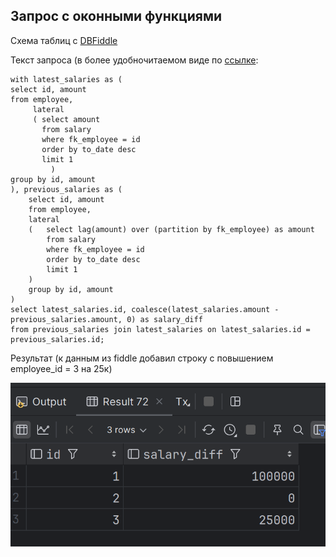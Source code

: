 ## Запрос с оконными функциями

Схема таблиц с [DBFiddle](https://www.db-fiddle.com/f/eQ8zNtAFY88i8nB4GRB65V/0)


Текст запроса (в более удобночитаемом виде по [ссылке](./assets/sql/hw_9.sql): 

    with latest_salaries as (
    select id, amount
    from employee,
         lateral
         ( select amount
           from salary
           where fk_employee = id
           order by to_date desc
           limit 1
             )
    group by id, amount
    ), previous_salaries as (
        select id, amount
        from employee,
        lateral
        (   select lag(amount) over (partition by fk_employee) as amount
            from salary
            where fk_employee = id
            order by to_date desc
            limit 1
        )
        group by id, amount
    )
    select latest_salaries.id, coalesce(latest_salaries.amount - previous_salaries.amount, 0) as salary_diff
    from previous_salaries join latest_salaries on latest_salaries.id = previous_salaries.id;

Результат (к данным из fiddle добавил строку с повышением employee_id = 3 на 25к)

![img.png](assets/img/hw_9.png) 